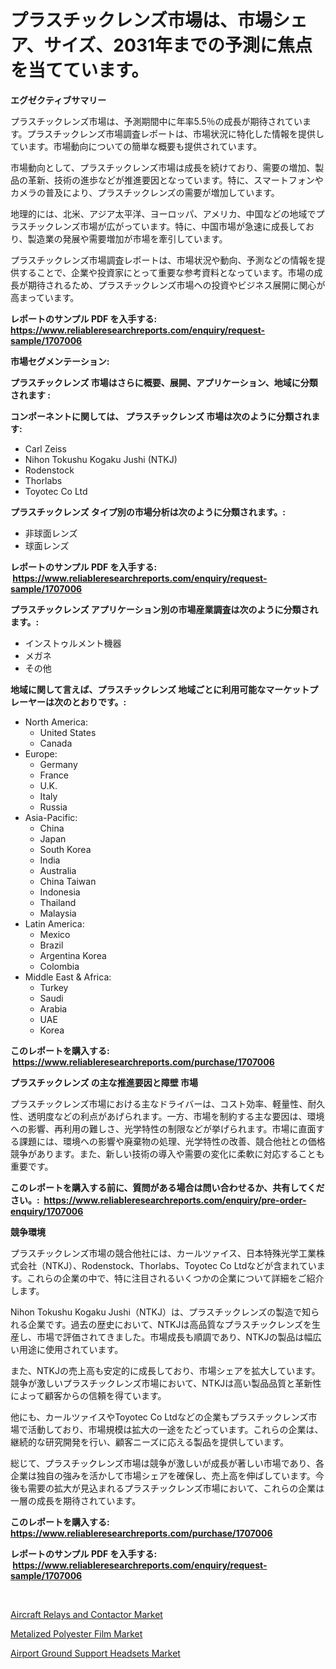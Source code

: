 <p><h1>プラスチックレンズ市場は、市場シェア、サイズ、2031年までの予測に焦点を当てています。</h1></p><p><strong>エグゼクティブサマリー</strong></p>
<p><p>プラスチックレンズ市場は、予測期間中に年率5.5％の成長が期待されています。プラスチックレンズ市場調査レポートは、市場状況に特化した情報を提供しています。市場動向についての簡単な概要も提供されています。</p><p>市場動向として、プラスチックレンズ市場は成長を続けており、需要の増加、製品の革新、技術の進歩などが推進要因となっています。特に、スマートフォンやカメラの普及により、プラスチックレンズの需要が増加しています。</p><p>地理的には、北米、アジア太平洋、ヨーロッパ、アメリカ、中国などの地域でプラスチックレンズ市場が広がっています。特に、中国市場が急速に成長しており、製造業の発展や需要増加が市場を牽引しています。</p><p>プラスチックレンズ市場調査レポートは、市場状況や動向、予測などの情報を提供することで、企業や投資家にとって重要な参考資料となっています。市場の成長が期待されるため、プラスチックレンズ市場への投資やビジネス展開に関心が高まっています。</p></p>
<p><strong>レポートのサンプル PDF を入手する: <a href="https://www.reliableresearchreports.com/enquiry/request-sample/1707006">https://www.reliableresearchreports.com/enquiry/request-sample/1707006</a></strong></p>
<p><strong>市場セグメンテーション:</strong></p>
<p><strong> プラスチックレンズ 市場はさらに概要、展開、アプリケーション、地域に分類されます :</strong></p>
<p><strong>コンポーネントに関しては、 プラスチックレンズ 市場は次のように分類されます: &nbsp;</strong></p>
<p><ul><li>Carl Zeiss</li><li>Nihon Tokushu Kogaku Jushi (NTKJ)</li><li>Rodenstock</li><li>Thorlabs</li><li>Toyotec Co Ltd</li></ul></p>
<p><strong> プラスチックレンズ タイプ別の市場分析は次のように分類されます。:</strong></p>
<p><ul><li>非球面レンズ</li><li>球面レンズ</li></ul></p>
<p><strong>レポートのサンプル PDF を入手する: &nbsp;<a href="https://www.reliableresearchreports.com/enquiry/request-sample/1707006">https://www.reliableresearchreports.com/enquiry/request-sample/1707006</a></strong></p>
<p><strong> プラスチックレンズ アプリケーション別の市場産業調査は次のように分類されます。:</strong></p>
<p><ul><li>インストゥルメント機器</li><li>メガネ</li><li>その他</li></ul></p>
<p><strong>地域に関して言えば、プラスチックレンズ 地域ごとに利用可能なマーケットプレーヤーは次のとおりです。:</strong></p>
<p><ul>
    <li>
        North America:
        <ul>
            <li>United States</li>
            <li>Canada</li>
        </ul>
    </li>
    <li>
        Europe:
        <ul>
            <li>Germany</li>
            <li>France</li>
            <li>U.K.</li>
            <li>Italy</li>
            <li>Russia</li>
        </ul>
    </li>
    <li>
        Asia-Pacific:
        <ul>
            <li>China</li>
            <li>Japan</li>
            <li>South Korea</li>
            <li>India</li>
            <li>Australia</li>
            <li>China Taiwan</li>
            <li>Indonesia</li>
            <li>Thailand</li>
            <li>Malaysia</li>
        </ul>
    </li>
    <li>
        Latin America:
        <ul>
            <li>Mexico</li>
            <li>Brazil</li>
            <li>Argentina Korea</li>
            <li>Colombia</li>
        </ul>
    </li>
    <li>
        Middle East & Africa:
        <ul>
            <li>Turkey</li>
            <li>Saudi</li>
            <li>Arabia</li>
            <li>UAE</li>
            <li>Korea</li>
        </ul>
    </li>
    </ul></p>
<p><strong>このレポートを購入する: &nbsp;<a href="https://www.reliableresearchreports.com/purchase/1707006">https://www.reliableresearchreports.com/purchase/1707006</a></strong></p>
<p><strong>プラスチックレンズ の主な推進要因と障壁 市場</strong></p>
<p><p>プラスチックレンズ市場における主なドライバーは、コスト効率、軽量性、耐久性、透明度などの利点があげられます。一方、市場を制約する主な要因は、環境への影響、再利用の難しさ、光学特性の制限などが挙げられます。市場に直面する課題には、環境への影響や廃棄物の処理、光学特性の改善、競合他社との価格競争があります。また、新しい技術の導入や需要の変化に柔軟に対応することも重要です。</p></p>
<p><strong>このレポートを購入する前に、質問がある場合は問い合わせるか、共有してください。:&nbsp; <a href="https://www.reliableresearchreports.com/enquiry/pre-order-enquiry/1707006">https://www.reliableresearchreports.com/enquiry/pre-order-enquiry/1707006</a></strong></p>
<p><strong>競争環境</strong></p>
<p><p>プラスチックレンズ市場の競合他社には、カールツァイス、日本特殊光学工業株式会社（NTKJ）、Rodenstock、Thorlabs、Toyotec Co Ltdなどが含まれています。これらの企業の中で、特に注目されるいくつかの企業について詳細をご紹介します。</p><p>Nihon Tokushu Kogaku Jushi（NTKJ）は、プラスチックレンズの製造で知られる企業です。過去の歴史において、NTKJは高品質なプラスチックレンズを生産し、市場で評価されてきました。市場成長も順調であり、NTKJの製品は幅広い用途に使用されています。</p><p>また、NTKJの売上高も安定的に成長しており、市場シェアを拡大しています。競争が激しいプラスチックレンズ市場において、NTKJは高い製品品質と革新性によって顧客からの信頼を得ています。</p><p>他にも、カールツァイスやToyotec Co Ltdなどの企業もプラスチックレンズ市場で活動しており、市場規模は拡大の一途をたどっています。これらの企業は、継続的な研究開発を行い、顧客ニーズに応える製品を提供しています。</p><p>総じて、プラスチックレンズ市場は競争が激しいが成長が著しい市場であり、各企業は独自の強みを活かして市場シェアを確保し、売上高を伸ばしています。今後も需要の拡大が見込まれるプラスチックレンズ市場において、これらの企業は一層の成長を期待されています。</p></p>
<p><strong>このレポートを購入する: &nbsp; <a href="https://www.reliableresearchreports.com/purchase/1707006">https://www.reliableresearchreports.com/purchase/1707006</a></strong></p>
<p><strong>レポートのサンプル PDF を入手する: &nbsp;<a href="https://www.reliableresearchreports.com/enquiry/request-sample/1707006">https://www.reliableresearchreports.com/enquiry/request-sample/1707006</a></strong><strong></strong></p>
<p>&nbsp;</p>
<p><p><a href="https://view.publitas.com/reportprime-1/aircraft-relays-and-contactor-market-size-growing-and-forecasted-for-period-from-2023-2030-and-provides-complete-market-analysis-of-this-market/">Aircraft Relays and Contactor Market</a></p><p><a href="https://view.publitas.com/reportprime-1/metalized-polyester-film-market-research-report-the-key-to-successful-business-strategy-forecasted-for-period-from-2023-2030/">Metalized Polyester Film Market</a></p><p><a href="https://view.publitas.com/reportprime-1/airport-ground-support-headsets-market-provides-a-comprehensive-analysis-including-a-macro-overview-of-the-market-as-well-as-micro-details-such-as-market-size-and-competitive-landscape/">Airport Ground Support Headsets Market</a></p></p>